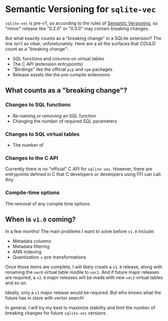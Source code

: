 # Semantic Versioning for `sqlite-vec`

`sqlite-vec` is pre-v1, so according to the rules of [Semantic Versioning](https://semver.org/),
so "minor" release like "0.2.0" or "0.3.0" may contain breaking changes.

But what exactly counts as a "breaking change" in a SQLite extension? The line isn't so clear, unforetunately.
Here are a all the surfaces that COULD count as a "breaking change":

- SQL functions and columns on virtual tables
- The C API (extension entrypoints)
- "Bindings" like the official `pip` and `npm` packages
- Release assets like the pre-compile extensions

## What counts as a "breaking change"?


### Changes to SQL functions

- Re-naming or removing an SQL function
- Changing the number of required SQL parameters

### Changes to SQL virtual tables

- The number of

### Changes to the C API

Currently there is no "official" C API for `sqlite-vec`. However, there are entrypoints defined in C that C developers or developers using FFI can call. Any


### Compile-time options

The removal of any compile time options


## When is `v1.0` coming?

In a few months! The main problems I want to solve before `v1.0` include:

- Metadata columns
- Metadata filtering
- ANN indexing
- Quantization + pre-transformations

Once those items are complete, I will likely create a `v1.0` release, along with renaming the `vec0` virtual table modile to `vec1`. And if future major releases are required, a `v2.0` major releases will be made with new `vec2` virtual tables and so on.

Ideally, only a `v1` major release would be required. But who knows what the future has in store with vector search!

In general, I will try my best to maximize stability and limit the number of breaking changes for future `sqlite-vec` versions.
